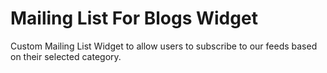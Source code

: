 # Mailing List For Blogs Widget

Custom Mailing List Widget to allow users to subscribe to our feeds based on their selected category.
